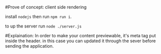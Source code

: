 #Prove of concept: client side rendering

install `nodejs` then run `npm run i`.

to up the server run `node ./server.js`

#Explaination:
In order to make your content previewable, it's meta tag put inside the header.
in this case you can updated it through the sever before sending the application.
